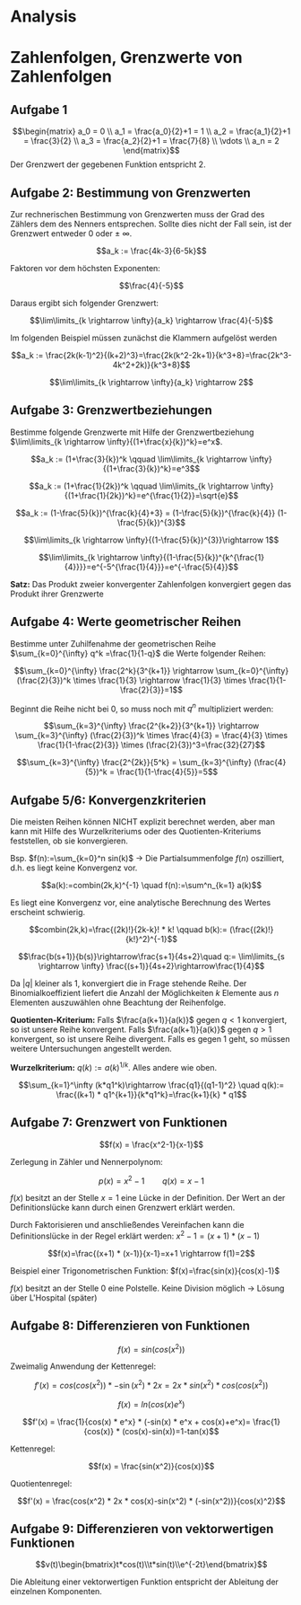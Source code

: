 Analysis
========

# Zahlenfolgen, Grenzwerte von Zahlenfolgen

## Aufgabe 1
$$\begin{matrix}
a_0 = 0 \\
a_1 = \frac{a_0}{2}+1 = 1 \\
a_2 = \frac{a_1}{2}+1 = \frac{3}{2} \\
a_3 = \frac{a_2}{2}+1 = \frac{7}{8} \\
\vdots \\
a_n = 2
\end{matrix}$$
Der Grenzwert der gegebenen Funktion entspricht 2.

## Aufgabe 2: Bestimmung von Grenzwerten

Zur rechnerischen Bestimmung von Grenzwerten muss der Grad des Zählers dem des Nenners entsprechen. Sollte dies nicht der Fall sein, ist der Grenzwert entweder $0$ oder $\pm \ \infty$.

$$a_k := \frac{4k-3}{6-5k}$$

Faktoren vor dem höchsten Exponenten:

$$\frac{4}{-5}$$

Daraus ergibt sich folgender Grenzwert:

$$\lim\limits_{k \rightarrow \infty}{a_k} \rightarrow \frac{4}{-5}$$

Im folgenden Beispiel müssen zunächst die Klammern aufgelöst werden

$$a_k := \frac{2k(k-1)^2}{(k+2)^3}=\frac{2k(k^2-2k+1)}{k^3+8}=\frac{2k^3-4k^2+2k)}{k^3+8}$$

$$\lim\limits_{k \rightarrow \infty}{a_k} \rightarrow 2$$

## Aufgabe 3: Grenzwertbeziehungen

Bestimme folgende Grenzwerte mit Hilfe der Grenzwertbeziehung $\lim\limits_{k \rightarrow \infty}{(1+\frac{x}{k})^k}=e^x$.

$$a_k := (1+\frac{3}{k})^k \qquad \lim\limits_{k \rightarrow \infty}{(1+\frac{3}{k})^k}=e^3$$

$$a_k := (1+\frac{1}{2k})^k \qquad \lim\limits_{k \rightarrow \infty}{(1+\frac{1}{2k})^k}=e^{\frac{1}{2}}=\sqrt{e}$$

$$a_k := (1-\frac{5}{k})^{\frac{k}{4}+3} =  (1-\frac{5}{k})^{\frac{k}{4}}  (1-\frac{5}{k})^{3}$$

$$\lim\limits_{k \rightarrow \infty}{(1-\frac{5}{k})^{3}}\rightarrow 1$$


$$\lim\limits_{k \rightarrow \infty}{(1-\frac{5}{k})^{k^{\frac{1}{4}}}}=e^{-5^{\frac{1}{4}}}=e^{-\frac{5}{4}}$$

**Satz:** Das Produkt zweier konvergenter Zahlenfolgen konvergiert gegen das Produkt ihrer Grenzwerte

## Aufgabe 4: Werte geometrischer Reihen

Bestimme unter Zuhilfenahme der geometrischen Reihe $\sum_{k=0}^{\infty} q^k =\frac{1}{1-q}$ die Werte folgender Reihen:

$$\sum_{k=0}^{\infty} \frac{2^k}{3^{k+1}} \rightarrow \sum_{k=0}^{\infty} (\frac{2}{3})^k \times \frac{1}{3} \rightarrow \frac{1}{3} \times \frac{1}{1-\frac{2}{3}}=1$$

Beginnt die Reihe nicht bei 0, so muss noch mit $q^n$ multipliziert werden:

$$\sum_{k=3}^{\infty} \frac{2^{k+2}}{3^{k+1}} \rightarrow \sum_{k=3}^{\infty} (\frac{2}{3})^k \times \frac{4}{3} = \frac{4}{3} \times \frac{1}{1-\frac{2}{3}} \times (\frac{2}{3})^3=\frac{32}{27}$$

$$\sum_{k=3}^{\infty} \frac{2^{2k}}{5^k} = \sum_{k=3}^{\infty} (\frac{4}{5})^k = \frac{1}{1-\frac{4}{5}}=5$$

## Aufgabe 5/6: Konvergenzkriterien

Die meisten Reihen können NICHT explizit berechnet werden, aber man kann mit Hilfe des Wurzelkriteriums oder des Quotienten-Kriteriums feststellen, ob sie konvergieren.

Bsp. $f(n):=\sum_{k=0}^n sin(k)$ -> Die Partialsummenfolge $f(n)$ oszilliert, d.h. es liegt keine Konvergenz vor.

$$a(k):=combin(2k,k)^{-1} \quad f(n):=\sum^n_{k=1} a(k)$$

Es liegt eine Konvergenz vor, eine analytische Berechnung des Wertes erscheint schwierig.

$$combin(2k,k)=\frac{(2k)!}{2k-k}! * k! \qquad b(k):= (\frac{(2k)!}{k!}^2)^{-1}$$

$$\frac{b(s+1)}{b(s)}\rightarrow\frac{s+1}{4s+2}\quad q:= \lim\limits_{s \rightarrow \infty} \frac{(s+1)}{4s+2}\rightarrow\frac{1}{4}$$

Da $\left|q\right|$ kleiner als $1$, konvergiert die in Frage stehende Reihe. Der Binomialkoeffizient liefert die Anzahl der Möglichkeiten $k$ Elemente aus $n$ Elementen auszuwählen ohne Beachtung der Reihenfolge.

**Quotienten-Kriterium:** Falls $\frac{a(k+1)}{a(k)}$ gegen $q<1$ konvergiert, so ist unsere Reihe konvergent. Falls $\frac{a(k+1)}{a(k)}$ gegen $q>1$ konvergent, so ist unsere Reihe divergent. Falls es gegen $1$ geht, so müssen weitere Untersuchungen angestellt werden.

**Wurzelkriterium:** $q(k):=a(k)^{1/k}$. Alles andere wie oben.

$$\sum_{k=1}^\infty (k*q1^k)\rightarrow \frac{q1}{(q1-1)^2} \quad q(k):= \frac{(k+1) * q1^{k+1}}{k*q1^k}=\frac{k+1}{k} * q1$$

## Aufgabe 7: Grenzwert von Funktionen

$$f(x) = \frac{x^2-1}{x-1}$$

Zerlegung in Zähler und Nennerpolynom:

$$p(x)=x^2-1 \qquad q(x)=x-1$$

$f(x)$ besitzt an der Stelle $x=1$ eine Lücke in der Definition. Der Wert an der Definitionslücke kann durch einen Grenzwert erklärt werden.

Durch Faktorisieren und anschließendes Vereinfachen kann die Definitionslücke in der Regel erklärt werden: $x^2-1 = (x+1) * (x-1)$

$$f(x)=\frac{(x+1) * (x-1)}{x-1}=x+1 \rightarrow f(1)=2$$

Beispiel einer Trigonometrischen Funktion: $f(x)=\frac{sin(x)}{cos(x)-1}$

$f(x)$ besitzt an der Stelle 0 eine Polstelle. Keine Division möglich -> Lösung über L'Hospital (später)

## Aufgabe 8: Differenzieren von Funktionen

$$f(x) = sin(cos(x^2))$$

Zweimalig Anwendung der Kettenregel:

$$f'(x) = cos(cos(x^2)) * -\sin(x^2) * 2x = 2x*sin(x^2) * cos(cos(x^2))$$

$$f(x) = ln(cos(x)e^x)$$

$$f'(x) = \frac{1}{cos(x) * e^x} * (-sin(x) * e^x + cos(x)+e^x)= \frac{1}{cos(x)} * (cos(x)-sin(x))=1-tan(x)$$

Kettenregel:

$$f(x) = \frac{sin(x^2)}{cos(x)}$$

Quotientenregel:

$$f'(x) = \frac{cos(x^2) * 2x * cos(x)-sin(x^2) * (-sin(x^2))}{cos(x)^2}$$


## Aufgabe 9: Differenzieren von vektorwertigen Funktionen

$$v(t)\begin{bmatrix}t*cos(t)\\t*sin(t)\\e^{-2t}\end{bmatrix}$$

Die Ableitung einer vektorwertigen Funktion entspricht der Ableitung der einzelnen Komponenten.
